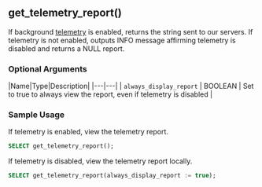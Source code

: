 ## get_telemetry_report()

If background [telemetry] is enabled, returns the string sent to our servers.
If telemetry is not enabled, outputs INFO message affirming telemetry is disabled
and returns a NULL report.

### Optional Arguments

|Name|Type|Description|
|---|---|
| `always_display_report` | BOOLEAN | Set to true to always view the report, even if telemetry is disabled |

### Sample Usage
If telemetry is enabled, view the telemetry report.
```sql
SELECT get_telemetry_report();
```
If telemetry is disabled, view the telemetry report locally.
```sql
SELECT get_telemetry_report(always_display_report := true);
```

[telemetry]: timescaledb/how-to-guides/configuration/telemetry
